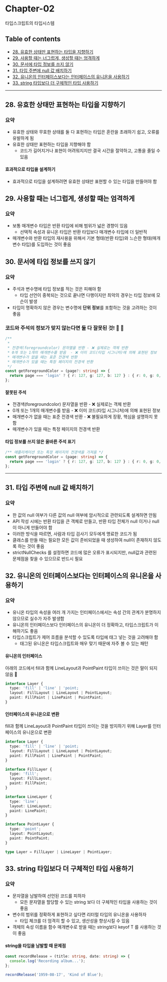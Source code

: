 # **Chapter-02**

타입스크립트의 타입시스템

## Table of contents
- [28. 유효한 상태만 표현하는 타입을 지향하기](#28-유효한-상태만-표현하는-타입을-지향하기)
- [29. 사용할 때는 너그럽게, 생성할 때는 엄격하게](#29-사용할-때는-너그럽게-생성할-때는-엄격하게)
- [30. 문서에 타입 정보를 쓰지 않기](#30-문서에-타입-정보를-쓰지-않기)
- [31. 타입 주변에 null 값 배치하기](#31-타입-주변에-null-값-배치하기)
- [32. 유니온의 인터페이스보다는 인터페이스의 유니온을 사용하기](#32-유니온의-인터페이스보다는-인터페이스의-유니온을-사용하기)
- [33. string 타입보다 더 구체적인 타입 사용하기](#33-string-타입보다-더-구체적인-타입-사용하기)

---

## **28. 유효한 상태만 표현하는 타입을 지향하기**

### 요약
- 유효한 상태와 무효한 상태를 둘 다 표현하는 타입은 혼란을 초래하기 쉽고, 오류를 유발하게 됨
- 유효한 상태만 표현하는 타입을 지향해야 함
  - 코드가 길어지거나 표현이 어려워지지만 결국 시간을 절약하고, 고통을 줄일 수 있음

#### 효과적으로 타입을 설계하기
- 효과적으로 타입을 설계하려면 유효한 상태만 표현할 수 있는 타입을 만들어야 함


## **29. 사용할 때는 너그럽게, 생성할 때는 엄격하게**

### 요약
- 보통 매개변수 타입은 반환 타입에 비해 범위가 넓은 경향이 있음
  - 선택적 속성과 유니온 타입은 반환 타입보다 매개변수 타입에 더 일반적
- 매개변수와 반환 타입의 재사용을 위해서 기본 형태(반환 타입)와 느슨한 형태(매개변수 타입)를 도입하는 것이 좋음

## **30. 문서에 타입 정보를 쓰지 않기**

### 요약
- 주석과 변수명에 타입 정보를 적는 것은 피해야 함
  - 타입 선언이 중복되는 것으로 끝나면 다행이지만 최악의 경우는 타입 정보에 모슨이 발생
- 타입이 명확하지 않은 경우는 변수명에 **단위 정보**를 포함하는 것을 고려하는 것이 좋음


### 코드와 주석의 정보가 맞지 않는다면 둘 다 잘못된 것! 🤔 👀

```ts
/**
 *
 * 전경색(foregroundcolor) 문자열을 반환 - ❌ 실제로는 객체 반환
 * 0개 또는 1개의 매개변수를 받음  - ❌ 이미 코드(타입 시그니처)에 의해 표현된 정보
 * 매개변수가 없을 때는 표준 전경색 반환
 * 매개변수가 있을 때는 특정 페이지의 전경색 반환
 */
const getForegroundColor = (page?: string) => {
  return page === 'login' ? { r: 127, g: 127, b: 127 } : { r: 0, g: 0, b: 0 };
};
```

#### 잘못된 주석
 - 전경색(foregroundcolor) 문자열을 반환 - ❌ 실제로는 객체 반환
 - 0개 또는 1개의 매개변수를 받음  - ❌ 이미 코드(타입 시그니처)에 의해 표현된 정보
 - 매개변수가 없을 때는 표준 전경색 반환 - ❌ 불필요하게 장황, 핵심을 설명하지 못함
 - 매개변수가 있을 때는 특정 페이지의 전경색 반환


#### 타입 정보를 쓰지 않은 올바른 주석 표기

```ts
/** 애플리케이션 또는 특정 페이지의 전경색을 가져옴 */
const getForegroundColor = (page: string) => {
  return page === 'login' ? { r: 127, g: 127, b: 127 } : { r: 0, g: 0, b: 0 };
};
```

---

## **31. 타입 주변에 null 값 배치하기**

### 요약
- 한 값의 null 여부가 다른 값의 null 여부에 암시적으로 관련되도록 설계하면 안됨
- API 작성 시에는 반환 타입을 큰 객체로 만들고, 반환 타입 전체가 null 이거나 null이 아니게 만들어야 함
 - 이러한 방식을 따르면, 사람과 타입 검사기 모두에게 명료한 코드가 됨
- 클래스를 만들 때는 필요한 모든 값이 준비되었을 때 생성하여 null이 존재하지 않도록 하는 것이 좋음
- strictNullChecks 를 설정하면 코드에 많은 오류가 표시되지만, null값과 관련된 문제점을 찾을 수 있으므로 반드시 필요


## **32. 유니온의 인터페이스보다는 인터페이스의 유니온을 사용하기**

### 요약
- 유니온 타입의 속성을 여러 개 가지는 인터페이스에서는 속성 간의 관계가 분명하지 않으므로 실수가 자주 발생함
- 유니온의 인터페이스보다 인터페이스의 유니온이 더 정확하고, 타입스크립트가 이해하기도 좋음
- 타입스크립트가 제어 흐름을 분석할 수 있도록 타입에 태그 넣는 것을 고려해야 함
  - 태그된 유니온은 타입스크립트와 매우 맞기 때문에 자주 볼 수 있는 패턴

#### 유니온의 인터페이스
아래의 코드에서 fill과 함께 LineLayout과 PointPaint 타입이 쓰이는 것은 말이 되지 않음 🥲

```ts
interface Layer {
  type: 'fill' | 'line' | 'point;
  layout: FillLayout | LineLayout | PointLayout;
  paint: FillPaint | LinePaint | PointPaint;
}
```

#### 인터페이스의 유니온으로 변환
fill과 함께 LineLayout과 PointPaint 타입이 쓰이는 것을 방지하기 위해 Layer를 인터페이스의 유니온으로 변환

```ts
interface Layer {
  type: 'fill' | 'line' | 'point;
  layout: FillLayout | LineLayout | PointLayout;
  paint: FillPaint | LinePaint | PointPaint;
}

interface FillLayer {
  type: 'fill';
  layout: FillLayout;
  paint: FillPaint;
}

interface LineLayer {
  type: 'line';
  layout: LineLayout;
  paint: LinePaint;
}

interface PointLayer {
  type: 'point';
  layout: PointLayout;
  paint: PointPaint;
}

type Layer = FillLayer | LineLayer | PointLayer;
```

## **33. string 타입보다 더 구체적인 타입 사용하기**

### 요약
- 문자열을 남발하여 선언된 코드를 피하자
  - 모든 문자열을 할당할 수 있는 string 보다 더 구체적인 타입을 사용하는 것이 좋음
- 변수의 범위를 정확하게 표현하고 싶다면 리터럴 타입의 유니온을 사용하자
  - 타입 체크를 더 엄격히 할 수 있고, 생산성을 향상시킬 수 있음
- 객체의 속성 이름을 함수 매개변수로 받을 때는 string보다 keyof T 를 사용하는 것이 좋음


#### string을 타입을 남발할 때 문제점

```ts
const recordRelease = (title: string, date: string) => {
  console.log('Recording album...');
};

recordRelease('1959-08-17', 'Kind of Blue');
```
